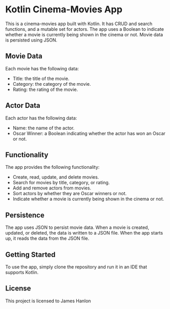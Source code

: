 

# Kotlin Cinema-Movies App

This is a cinema-movies app built with Kotlin. It has CRUD and search functions, and a mutable set for actors. The app uses a Boolean to indicate whether a movie is currently being shown in the cinema or not. Movie data is persisted using JSON.

## Movie Data

Each movie has the following data:

- Title: the title of the movie.
- Category: the category of the movie.
- Rating: the rating of the movie.

## Actor Data

Each actor has the following data:

- Name: the name of the actor.
- Oscar Winner: a Boolean indicating whether the actor has won an Oscar or not.

## Functionality

The app provides the following functionality:

- Create, read, update, and delete movies.
- Search for movies by title, category, or rating.
- Add and remove actors from movies.
- Sort actors by whether they are Oscar winners or not.
- Indicate whether a movie is currently being shown in the cinema or not.

## Persistence

The app uses JSON to persist movie data. When a movie is created, updated, or deleted, the data is written to a JSON file. When the app starts up, it reads the data from the JSON file.

## Getting Started

To use the app, simply clone the repository and run it in an IDE that supports Kotlin.


## License

This project is licensed to James Hanlon
